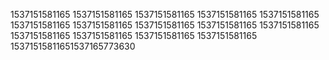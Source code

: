 1537151581165
1537151581165
1537151581165
1537151581165
1537151581165
1537151581165
1537151581165
1537151581165
1537151581165
1537151581165
1537151581165
1537151581165
1537151581165
1537151581165
15371515811651537165773630